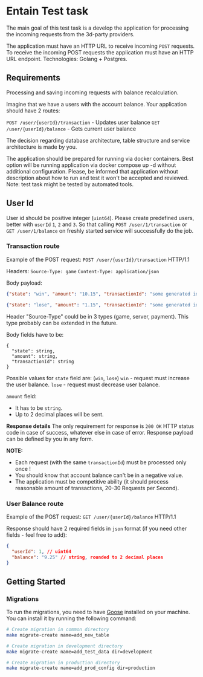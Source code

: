 # Entain Test task

The main goal of this test task is a develop the application for processing the incoming requests from the 3d-party providers.

The application must have an HTTP URL to receive incoming `POST` requests.
To receive the incoming POST requests the application must have an HTTP URL endpoint.
Technologies: Golang + Postgres.

## Requirements

Processing and saving incoming requests with balance recalculation.

Imagine that we have a users with the account balance.
Your application should have 2 routes:

`POST /user/{userId}/transaction` - Updates user balance
`GET /user/{userId}/balance` - Gets current user balance

The decision regarding database architecture, table structure and service architecture is made by you.

The application should be prepared for running via docker containers.
Best option will be running application via docker compose up -d without additional configuration.
Please, be informed that application without description about how to run and test it won't be accepted and reviewed.
Note: test task might be tested by automated tools.

## User Id
User id should be positive integer (`uint64`).
Please create predefined users, better with `userId` `1`, `2` and `3`.
So that calling `POST /user/1/transaction` or `GET /user/1/balance` on freshly started service will successfully do the job.

### Transaction route
Example of the POST request:
`POST /user/{userId}/transaction` HTTP/1.1

Headers:
`Source-Type: game`
`Content-Type: application/json`

Body payload:
```json
{"state": "win", "amount": "10.15", "transactionId": "some generated identificator"}
```

```json
{"state": "lose", "amount": "1.15", "transactionId": "some generated identificator"} 
```

Header "Source-Type" could be in 3 types (game, server, payment). This type probably can be extended in the future.

Body fields have to be:
```
{
  "state": string,
  "amount": string,
  "transactionId": string 
}
```

Possible values for `state` field are: (`win`, `lose`)
`win` - request must increase the user balance.
`lose` - request must decrease user balance.

`amount` field:
 - It has to be `string`.
 - Up to 2 decimal places will be sent.

**Response details**
The only requirement for response is `200 OK` HTTP status code in case of success, whatever else in case of error. 
Response payload can be defined by you in any form.

**NOTE:**

 - Each request (with the same `transactionId`) must be processed only once !
 - You should know that account balance can't be in a negative value.
 - The application must be competitive ability (it should process reasonable amount of transactions, 20-30 Requests per Second).

### User Balance route
Example of the POST request:
`GET /user/{userId}/balance` HTTP/1.1

Response should have 2 required fields in `json` format (if you need other fields - feel free to add):
```json
{
  "userId": 1, // uint64
  "balance": "9.25" // string, rounded to 2 decimal places
}
```

## Getting Started

### Migrations

To run the migrations, you need to have [Goose]() installed on your machine. You can install it by running the following command:

```bash
# Create migration in common directory
make migrate-create name=add_new_table

# Create migration in development directory
make migrate-create name=add_test_data dir=development

# Create migration in production directory
make migrate-create name=add_prod_config dir=production
```

